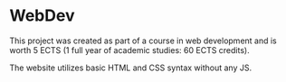 # WebDev

This project was created as part of a course in web development and is worth 5 ECTS (1 full year of academic studies: 60 ECTS credits). 

The website utilizes basic HTML and CSS syntax without any JS. 


